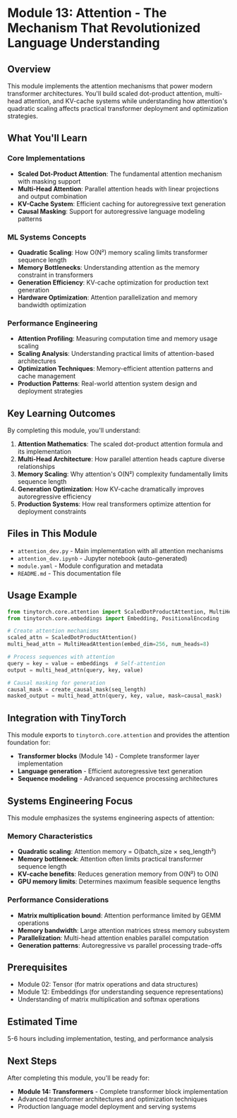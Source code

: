 # Module 13: Attention - The Mechanism That Revolutionized Language Understanding

## Overview
This module implements the attention mechanisms that power modern transformer architectures. You'll build scaled dot-product attention, multi-head attention, and KV-cache systems while understanding how attention's quadratic scaling affects practical transformer deployment and optimization strategies.

## What You'll Learn

### Core Implementations
- **Scaled Dot-Product Attention**: The fundamental attention mechanism with masking support
- **Multi-Head Attention**: Parallel attention heads with linear projections and output combination
- **KV-Cache System**: Efficient caching for autoregressive text generation
- **Causal Masking**: Support for autoregressive language modeling patterns

### ML Systems Concepts
- **Quadratic Scaling**: How O(N²) memory scaling limits transformer sequence length
- **Memory Bottlenecks**: Understanding attention as the memory constraint in transformers
- **Generation Efficiency**: KV-cache optimization for production text generation
- **Hardware Optimization**: Attention parallelization and memory bandwidth optimization

### Performance Engineering
- **Attention Profiling**: Measuring computation time and memory usage scaling
- **Scaling Analysis**: Understanding practical limits of attention-based architectures
- **Optimization Techniques**: Memory-efficient attention patterns and cache management
- **Production Patterns**: Real-world attention system design and deployment strategies

## Key Learning Outcomes

By completing this module, you'll understand:

1. **Attention Mathematics**: The scaled dot-product attention formula and its implementation
2. **Multi-Head Architecture**: How parallel attention heads capture diverse relationships
3. **Memory Scaling**: Why attention's O(N²) complexity fundamentally limits sequence length
4. **Generation Optimization**: How KV-cache dramatically improves autoregressive efficiency
5. **Production Systems**: How real transformers optimize attention for deployment constraints

## Files in This Module

- `attention_dev.py` - Main implementation with all attention mechanisms
- `attention_dev.ipynb` - Jupyter notebook (auto-generated)
- `module.yaml` - Module configuration and metadata
- `README.md` - This documentation file

## Usage Example

```python
from tinytorch.core.attention import ScaledDotProductAttention, MultiHeadAttention
from tinytorch.core.embeddings import Embedding, PositionalEncoding

# Create attention mechanisms
scaled_attn = ScaledDotProductAttention()
multi_head_attn = MultiHeadAttention(embed_dim=256, num_heads=8)

# Process sequences with attention
query = key = value = embeddings  # Self-attention
output = multi_head_attn(query, key, value)

# Causal masking for generation
causal_mask = create_causal_mask(seq_length)
masked_output = multi_head_attn(query, key, value, mask=causal_mask)
```

## Integration with TinyTorch

This module exports to `tinytorch.core.attention` and provides the attention foundation for:
- **Transformer blocks** (Module 14) - Complete transformer layer implementation
- **Language generation** - Efficient autoregressive text generation
- **Sequence modeling** - Advanced sequence processing architectures

## Systems Engineering Focus

This module emphasizes the systems engineering aspects of attention:

### Memory Characteristics
- **Quadratic scaling**: Attention memory = O(batch_size × seq_length²)
- **Memory bottleneck**: Attention often limits practical transformer sequence length
- **KV-cache benefits**: Reduces generation memory from O(N²) to O(N)
- **GPU memory limits**: Determines maximum feasible sequence lengths

### Performance Considerations
- **Matrix multiplication bound**: Attention performance limited by GEMM operations
- **Memory bandwidth**: Large attention matrices stress memory subsystem
- **Parallelization**: Multi-head attention enables parallel computation
- **Generation patterns**: Autoregressive vs parallel processing trade-offs

## Prerequisites
- Module 02: Tensor (for matrix operations and data structures)
- Module 12: Embeddings (for understanding sequence representations)
- Understanding of matrix multiplication and softmax operations

## Estimated Time
5-6 hours including implementation, testing, and performance analysis

## Next Steps
After completing this module, you'll be ready for:
- **Module 14: Transformers** - Complete transformer block implementation
- Advanced transformer architectures and optimization techniques
- Production language model deployment and serving systems